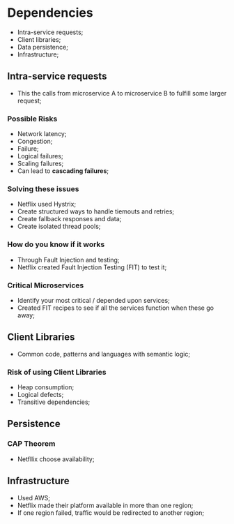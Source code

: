 # Dependencies

- Intra-service requests;
- Client libraries;
- Data persistence;
- Infrastructure;

## Intra-service requests

- This the calls from microservice A to microservice B to fulfill some larger request;

### Possible Risks

- Network latency;
- Congestion;
- Failure;
- Logical failures;
- Scaling failures;
- Can lead to **cascading failures**;

### Solving these issues

- Netflix used Hystrix;
- Create structured ways to handle tiemouts and retries;
- Create fallback responses and data;
- Create isolated thread pools;

### How do you know if it works

- Through Fault Injection and testing;
- Netflix created Fault Injection Testing (FIT) to test it;

### Critical Microservices

- Identify your most critical / depended upon services;
- Created FIT recipes to see if all the services function when these go away;

## Client Libraries

- Common code, patterns and languages with semantic logic;

### Risk of using Client Libraries

- Heap consumption;
- Logical defects;
- Transitive dependencies;

## Persistence

### CAP Theorem

- Netfllix choose availability;

## Infrastructure

- Used AWS;
- Netflix made their platform available in more than one region;
- If one region failed, traffic would be redirected to another region;

